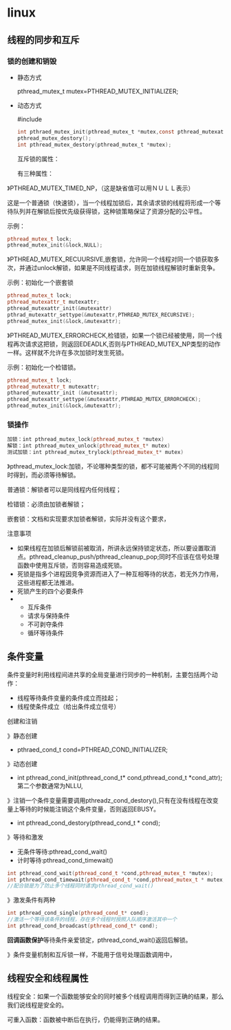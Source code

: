 # linux

## 线程的同步和互斥

### 锁的创建和销毁

* 静态方式

  pthread_mutex_t mutex=PTHREAD_MUTEX_INITIALIZER;

* 动态方式

  #include<pthread>

  ```c
  int pthraed_mutex_init(pthread_mutex_t *mutex,const pthread_mutexattr_t* mutexattr);
  pthread_mutex_destory();
  int pthread_mutex_destory(pthread_mutex_t *mutex);
  
  ```

  互斥锁的属性：

  有三种属性：

》PTHREAD_MUTEX_TIMED_NP，（这是缺省值可以用ＮＵＬＬ表示）

这是一个普通锁（快速锁），当一个线程加锁后，其余请求锁的线程将形成一个等待队列并在解锁后按优先级获得锁，这种锁策略保证了资源分配的公平性。

示例：

```cc
pthread_mutex_t lock;
pthread_mutex_init(&lock,NULL);
```

》PTHREAD_MUTEX_RECUURSIVE,嵌套锁，允许同一个线程对同一个锁获取多次，并通过unlock解锁，如果是不同线程请求，则在加锁线程解锁时重新竞争。

示例：初始化一个嵌套锁

```cc
pthread_mutex_t lock;
pthread_mutexattr_t mutexattr;
pthread_mutexattr_init(&mutexattr)
pthrad_mutexattr_settype(&mutexattr,PTHREAD_MUTEX_RECURSIVE);
pthread_mutex_init(&lock,&mutexattr);
```

》PTHREAD_MUTEX_ERRORCHECK,检错锁，如果一个锁已经被使用，同一个线程再次请求这把锁，则返回EDEADLK,否则与PTHREAD_MUTEX_NP类型的动作一样。这样就不允许在多次加锁时发生死锁。

示例：初始化一个检错锁。



```cc
pthread_mutex_t lock;
pthread_mutexattr_t mutexattr;
pthared_mutexattr_init (&mutexattr);
pthread_mutexattr_settype(&mutexattr,PTHREAD_MUTEX_ERRORCHECK);
pthread_mutex_init(&lock,&mutexattr);
```

### 锁操作

```cc
加锁：int pthread_mutex_lock(pthread_mutex_t *mutex)
解锁：int pthread_mutex_unlock(pthread_mutex_t* mutex)
测试加锁：int pthread_mutex_trylock(pthread_mutex_t* mutex)
```

》pthread_mutex_lock:加锁，不论哪种类型的锁，都不可能被两个不同的线程同时得到，而必须等待解锁。

普通锁：解锁者可以是同线程内任何线程；

检错锁：必须由加锁者解锁；

嵌套锁：文档和实现要求加锁者解锁，实际并没有这个要求，

注意事项

* 如果线程在加锁后解锁前被取消，所讲永远保持锁定状态，所以要设置取消点。pthread_cleanup_push/pthread_cleanup_pop;同时不应该在信号处理函数中使用互斥锁，否则容易造成死锁。
* 死锁是指多个进程因竞争资源而进入了一种互相等待的状态，若无外力作用，这些进程都无法推进。
* 死锁产生的四个必要条件
* * 互斥条件
  * 请求与保持条件
  * 不可剥夺条件
  * 循环等待条件

## 条件变量

条件变量时利用线程间进共享的全局变量进行同步的一种机制，主要包括两个动作：

* 线程等待条件变量的条件成立而挂起；
* 线程使条件成立（给出条件成立信号）

创建和注销

》静态创建

* pthraed_cond_t cond=PTHREAD_COND_INITIALIZER;

》动态创建

* int pthread_cond_init(pthread_cond_t* cond,pthread_cond_t *cond_attr);第二个参数通常为NLLU,

》注销一个条件变量需要调用pthreadz_cond_destory(),只有在没有线程在改变量上等待的时候能注销这个条件变量，否则返回EBUSY。

* int pthread_cond_destory(pthread_cond_t * cond);

》等待和激发

* 无条件等待:pthread_cond_wait()
* 计时等待:pthread_cond_timewait()

```cc
int pthread_cond_wait(pthread_cond_t *cond,pthread_mutex_t *mutex);
int pthread_cond_timewait(pthread_cond_t *cond,pthread_mutex_t * mutex,const struct timespec* abstime);
//配合锁是为了防止多个线程同时请求pthread_cond_wait()
```

》激发条件有两种

```cc
int pthread_cond_single(pthread_cond_t* cond);
//激活一个等待该条件的线程，存在多个线程时按照入队顺序激活其中一个
int	pthread_cond_broadcast(pthread_cond_t* cond);
```

**回调函数保护**等待条件亲爱锁定，pthread_cond_wait()返回后解锁。

》条件变量机制和互斥锁一样，不能用于信号处理函数调用中，

## 线程安全和线程属性

线程安全：如果一个函数能够安全的同时被多个线程调用而得到正确的结果，那么我们说线程是安全的。

可重入函数：函数被中断后在执行，仍能得到正确的结果。